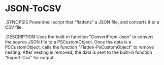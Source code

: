 # JSON-ToCSV

.SYNOPSIS
    Powershell script that "flattens" a JSON file, and converts it to a CSV file.
 
.DESCRIPTION
    Uses the built-in function "ConvertFrom-Json" to convert the source JSON file to a PSCustomObject.
    Once the data is a PSCustomObject, calls the function "Flatten-PsCustomObject" to remove nesting.
    After nesting is removed, the data is sent to the built-in function "Export-Csv" for output.
